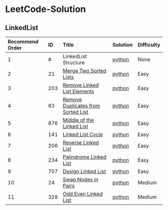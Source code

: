 # LeetCode-Solution

## LinkedList
| Recommend Order | ID | Title | Solution | Difficulty |
|:----|:----|:----|:----|:----|
| 1 | # | LinkedList Structure | [python](https://github.com/baldFemale/LeetCode-Solution/blob/master/python/LinkedList/LinkedList%20Structure/LinkedList%20Structure.py) | None |
| 2 | 21 | [Merge Two Sorted Lists](https://leetcode.com/problems/merge-two-sorted-lists/) | [python](https://github.com/baldFemale/LeetCode-Solution/blob/master/python/LinkedList/Merge%20Two%20Sorted%20Lists/Merge%20Two%20Sorted%20Lists.py) | Easy |
| 3 | 203 | [Remove Linked List Elements](https://leetcode.com/problems/remove-linked-list-elements/) | [python](https://github.com/baldFemale/LeetCode-Solution/blob/master/python/LinkedList/Remove%20Linked%20List%20Elements/Remove%20Linked%20List%20Elements.py) | Easy |
| 4 | 83 | [Remove Duplicates from Sorted List](https://leetcode.com/problems/remove-duplicates-from-sorted-list/) | [python](https://github.com/baldFemale/LeetCode-Solution/blob/master/python/LinkedList/Remove%20Duplicates%20from%20Sorted%20List/Remove%20Duplicates%20from%20Sorted%20List.py) | Easy |
| 5 | 876 | [Middle of the Linked List](https://leetcode.com/problems/middle-of-the-linked-list/) | [python](https://github.com/baldFemale/LeetCode-Solution/blob/master/python/LinkedList/Middle%20of%20the%20Linked%20List/Middle%20of%20the%20Linked%20List.py) | Easy |
| 6 | 141 | [Linked List Cycle](https://leetcode.com/problems/linked-list-cycle/) | [python](https://github.com/baldFemale/LeetCode-Solution/blob/master/python/LinkedList/Linked%20List%20Cycle/inked%20List%20Cycle.py) | Easy |
| 7 | 206 | [Reverse Linked List](https://leetcode.com/problems/reverse-linked-list/) | [python](https://github.com/baldFemale/LeetCode-Solution/blob/master/python/LinkedList/Reverse%20Linked%20List/Reverse%20Linked%20List.py) | Easy |
| 8 | 234 | [Palindrome Linked List](https://leetcode.com/problems/palindrome-linked-list/) | [python](https://github.com/baldFemale/LeetCode-Solution/blob/master/python/LinkedList/Palindrome%20Linked%20List/Palindrome%20Linked%20List.py) | Easy |
| 9 | 707 | [Design Linked List](https://leetcode.com/problems/design-linked-list/) | [python](https://github.com/baldFemale/LeetCode-Solution/blob/master/python/LinkedList/Design%20Linked%20List/Design%20Linked%20List.py) | Easy | 
| 10 | 24 | [Swap Nodes in Pairs](https://leetcode.com/problems/swap-nodes-in-pairs/) | [python](https://github.com/baldFemale/LeetCode-Solution/blob/master/python/LinkedList/Swap%20Nodes%20in%20Pairs/wap%20Nodes%20in%20Pairs.py) | Medium |
| 11 | 328 | [Odd Even Linked List](https://leetcode.com/problems/odd-even-linked-list/) | [python](https://github.com/baldFemale/LeetCode-Solution/blob/master/python/LinkedList/Odd%20Even%20Linked%20List/Odd%20Even%20Linked%20List.py) | Medium |